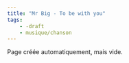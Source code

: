 ```yaml
---
title: "Mr Big - To be with you"
tags:
    - -draft
    - musique/chanson
---
```


Page créée automatiquement, mais vide.
